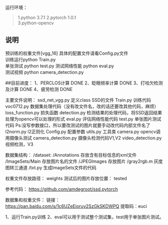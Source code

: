 运行环境：  
>1.python 3.7.1
>2.pytorch 1.0.1  
>3.python-opencv  
  
## 说明  
预训练的权重文件[vgg_16]
具体的配置文件请看Config.py文件  
训练运行python Train.py  
单张测试 python test.py
测试网络性能 python eval.py   
测试视频 python camera_detection.py

##目前进度：
1、PERCLOS计算			DONE
2、眨眼频率计算			DONE
3、打哈欠检测及计算		DONE
4、疲劳检测				DONE


主要文件说明：
ssd_net_vgg.py			定义class SSD的文件
Train.py 				训练代码
voc0712.py				数据集处理代码（没有改文件名，改的话还要改其他代码，麻烦）
loss_function.py		损失函数
detection.py			检测结果的处理代码，将SSD返回结果处理为opencv可以处理的形式
eval.py					评估网络性能代码
test.py					单张图片测试代码   Ps:没写参数接口，所以要改测试的图片就要手动改代码内部文件名了
l2norm.py				l2正则化
Config.py				配置参数
utils.py				工具类
camera.py				opencv调用摄像头测试
camera_detection.py		摄像头检测代码V1,V2
video_detection.py		视频检测，V3

数据集结构：
/dataset:
	/Annotations		存放含有目标信息的xml文件
	/ImageSets/Main		存放图片名的文件
	/JPEGImages			存放图片
	/gray2rgb.m			灰度图转三通道
	/txt.py				生成ImageSets文件的代码

权重文件存放路径：
weights
测试后的图片存放位置：
tested

	
参考代码：
https://github.com/amdegroot/ssd.pytorch

数据集和权重文件：
链接：https://pan.baidu.com/s/1c6UZeEioruy2SzGkSKDWPQ 
提取码：euci


1、运行Train.py训练
2、eval可以用于测试整个测试集，test用于单张图片测试。
